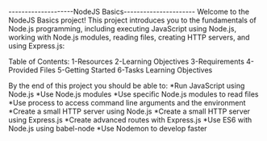 --------------------NodeJS Basics----------------------
Welcome to the NodeJS Basics project! This project introduces you to the fundamentals of Node.js programming, including executing JavaScript using Node.js, working with Node.js modules, reading files, creating HTTP servers, and using Express.js:

Table of Contents:
1-Resources
2-Learning Objectives
3-Requirements
4-Provided Files
5-Getting Started
6-Tasks
Learning Objectives

By the end of this project you should be able to:
*Run JavaScript using Node.js
*Use Node.js modules
*Use specific Node.js modules to read files
*Use process to access command line arguments and the environment
*Create a small HTTP server using Node.js
*Create a small HTTP server using Express.js
*Create advanced routes with Express.js
*Use ES6 with Node.js using babel-node
*Use Nodemon to develop faster